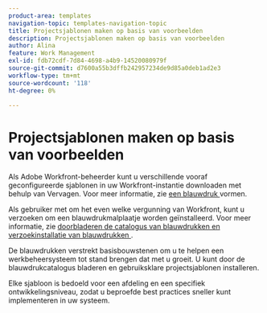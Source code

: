 ```yaml
---
product-area: templates
navigation-topic: templates-navigation-topic
title: Projectsjablonen maken op basis van voorbeelden
description: Projectsjablonen maken op basis van voorbeelden
author: Alina
feature: Work Management
exl-id: fdb72cdf-7d84-4698-a4b9-14520080979f
source-git-commit: d7600a55b3dffb242957234de9d85a0deb1ad2e3
workflow-type: tm+mt
source-wordcount: '118'
ht-degree: 0%

---
```


# Projectsjablonen maken op basis van voorbeelden

<!--Audited: 08/2025-->

Als Adobe Workfront-beheerder kunt u verschillende vooraf geconfigureerde sjablonen in uw Workfront-instantie downloaden met behulp van Vervagen. Voor meer informatie, zie [ een blauwdruk ](../../../administration-and-setup/blueprints/configure-template-package.md) vormen.

Als gebruiker met om het even welke vergunning van Workfront, kunt u verzoeken om een blauwdrukmalplaatje worden geïnstalleerd. Voor meer informatie, zie [ doorbladeren de catalogus van blauwdrukken en verzoekinstallatie van blauwdrukken ](../../../administration-and-setup/blueprints/browse-catalog.md).

De blauwdrukken verstrekt basisbouwstenen om u te helpen een werkbeheersysteem tot stand brengen dat met u groeit. U kunt door de blauwdrukcatalogus bladeren en gebruiksklare projectsjablonen installeren.

Elke sjabloon is bedoeld voor een afdeling en een specifiek ontwikkelingsniveau, zodat u beproefde best practices sneller kunt implementeren in uw systeem.
